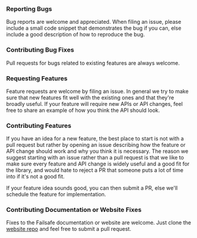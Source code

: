 ### Reporting Bugs

Bug reports are welcome and appreciated. When filing an issue, please include a small code snippet that demonstrates the bug if you can, else include a good description of how to reproduce the bug.

### Contributing Bug Fixes

Pull requests for bugs related to existing features are always welcome.

### Requesting Features

Feature requests are welcome by filing an issue. In general we try to make sure that new features fit well with the existing ones and that they're broadly useful. If your feature will require new APIs or API changes, feel free to share an example of how you think the API should look.

### Contributing Features

If you have an idea for a new feature, the best place to start is not with a pull request but rather  by opening an issue describing how the feature or API change should work and why you think it is necessary. The reason we suggest starting with an issue rather than a pull request is that we like to make sure every feature and API change is widely useful and a good fit for the library, and would hate to reject a PR that someone puts a lot of time into if it's not a good fit.

If your feature idea sounds good, you can then submit a PR, else we'll schedule the feature for implementation.

### Contributing Documentation or Website Fixes

Fixes to the Failsafe documentation or website are welcome. Just clone the [website repo](https://github.com/failsafe-clj/failsafe-dev.github.io) and feel free to submit a pull request.
